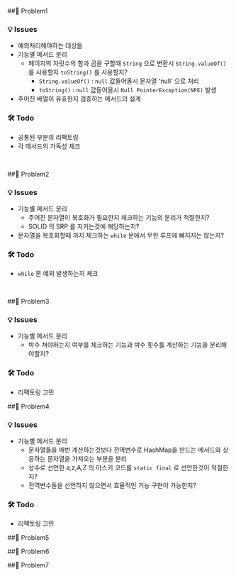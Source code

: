 
##📍 Problem1

### 💡 Issues
- 예외처리해야하는 대상들
- 기능별 메서드 분리
  - 페이지의 자릿수의 합과 곱을 구할때 `String` 으로 변환시 `String.valueOf()` 를 사용할지  `toString()` 를 사용할지? 
    -  `String.valueOf()` : `null` 값들어올시 문자열 'null' 으로 처리
    - `toString()` : `null` 값들어올시 `Null PointerException(NPE)` 발생
- 주어진 배열이 유효한지 검증하는 메서드의 설계

### 🛠 Todo
- 공통된 부분의 리팩토링
- 각 메서드의 가독성 체크

<br>

##📍 Problem2

### 💡 Issues
- 기능별 메서드 분리
    - 주어진 문자열이 복호화가 필요한지 체크하는 기능의 분리가 적절한지?
    - SOLID 의 SRP 를 지키는것에 해당하는지?
- 문자열을 복호화할때 까지 체크하는 `while` 문에서 무한 루프에 빠지지는 않는지?    

### 🛠 Todo
- `while` 문 예외 발생하는지 체크

<br>

##📍 Problem3

### 💡 Issues
- 기능별 메서드 분리
  - 박수 쳐야하는지 여부를 체크하는 기능과 박수 횟수를 계산하는 기능을 분리해야할지?

### 🛠 Todo
- 리팩토링 고민


##📍 Problem4

### 💡 Issues
- 기능별 메서드 분리
  - 문자열들을 매번 계산하는것보다 전역변수로 HashMap을 만드는 메서드와 상응하는 문자열을 가져오는 부분을 분리
  - 상수로 선언한 a,z,A,Z 의 아스키 코드를 `static final` 로 선언한것이 적절한지?
  - 전역변수들을 선언하지 않으면서 효율적인 기능 구현이 가능한지?

### 🛠 Todo
- 리팩토링 고민


##📍 Problem5


##📍 Problem6


##📍 Problem7